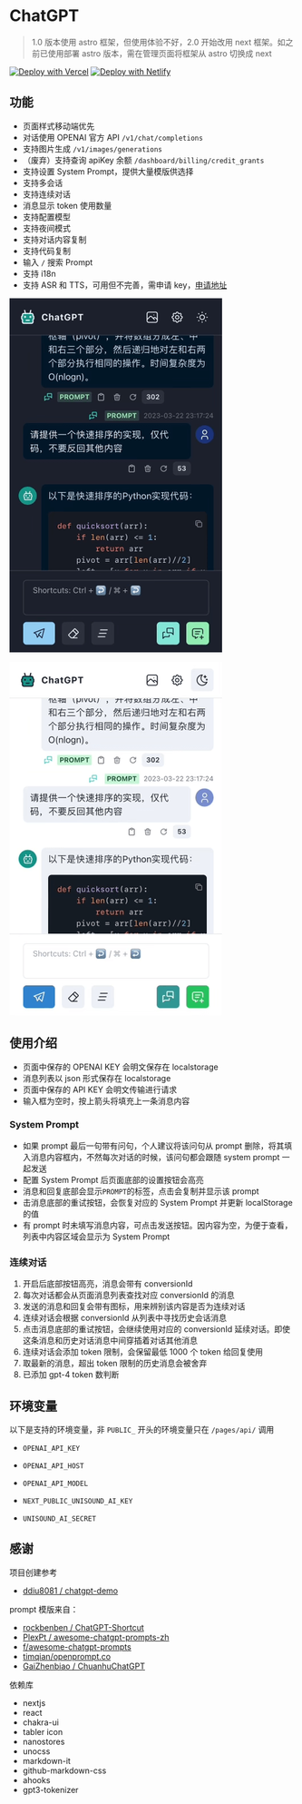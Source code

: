 # ChatGPT

> 1.0 版本使用 astro 框架，但使用体验不好，2.0 开始改用 next 框架。如之前已使用部署 astro 版本，需在管理页面将框架从 astro 切换成 next

[![Deploy with Vercel](https://vercel.com/button)](https://vercel.com/new/clone?repository-url=https%3A%2F%2Fgithub.com%2Fliuw5367%2Fchatgpt-asr-tts)
[![Deploy with Netlify](https://www.netlify.com/img/deploy/button.svg)](https://app.netlify.com/start/deploy?repository=https://github.com/liuw5367/chatgpt-asr-tts)

## 功能

- 页面样式移动端优先
- 对话使用 OPENAI 官方 API `/v1/chat/completions`
- 支持图片生成 `/v1/images/generations`
- （废弃）支持查询 apiKey 余额 `/dashboard/billing/credit_grants`
- 支持设置 System Prompt，提供大量模版供选择
- 支持多会话
- 支持连续对话
- 消息显示 token 使用数量
- 支持配置模型
- 支持夜间模式
- 支持对话内容复制
- 支持代码复制
- 输入 `/` 搜索 Prompt
- 支持 i18n
- 支持 ASR 和 TTS，可用但不完善，需申请 key，[申请地址](https://ai.unisound.com)

![Dark](./screenshot-dark.png)

![Light](./screenshot-light.png)

## 使用介绍

- 页面中保存的 OPENAI KEY 会明文保存在 localstorage
- 消息列表以 json 形式保存在 localstorage
- 页面中保存的 API KEY 会明文传输进行请求
- 输入框为空时，按上箭头将填充上一条消息内容

### System Prompt

- 如果 prompt 最后一句带有问句，个人建议将该问句从 prompt 删除，将其填入消息内容框内，不然每次对话的时候，该问句都会跟随 system prompt 一起发送
- 配置 System Prompt 后页面底部的设置按钮会高亮
- 消息和回复底部会显示`PROMPT`的标签，点击会复制并显示该 prompt
- 击消息底部的重试按钮，会恢复对应的 System Prompt 并更新 localStorage 的值
- 有 prompt 时未填写消息内容，可点击发送按钮。因内容为空，为便于查看，列表中内容区域会显示为 System Prompt

### 连续对话

1. 开启后底部按钮高亮，消息会带有 conversionId
2. 每次对话都会从页面消息列表查找对应 conversionId 的消息
3. 发送的消息和回复会带有图标，用来辨别该内容是否为连续对话
4. 连续对话会根据 conversionId 从列表中寻找历史会话消息
5. 点击消息底部的重试按钮，会继续使用对应的 conversionId 延续对话。即使这条消息和历史对话消息中间穿插着对话其他消息
6. 连续对话会添加 token 限制，会保留最低 1000 个 token 给回复使用
7. 取最新的消息，超出 token 限制的历史消息会被舍弃
8. 已添加 gpt-4 token 数判断

## 环境变量

以下是支持的环境变量，非 `PUBLIC_` 开头的环境变量只在 `/pages/api/` 调用

- `OPENAI_API_KEY`
- `OPENAI_API_HOST`
- `OPENAI_API_MODEL`

- `NEXT_PUBLIC_UNISOUND_AI_KEY`
- `UNISOUND_AI_SECRET`

## 感谢

项目创建参考

- [ddiu8081 / chatgpt-demo](https://github.com/ddiu8081/chatgpt-demo)

prompt 模版来自：

- [rockbenben / ChatGPT-Shortcut](https://github.com/rockbenben/ChatGPT-Shortcut)
- [PlexPt / awesome-chatgpt-prompts-zh](https://github.com/PlexPt/awesome-chatgpt-prompts-zh)
- [f/awesome-chatgpt-prompts](https://github.com/f/awesome-chatgpt-prompts)
- [timqian/openprompt.co](https://github.com/timqian/openprompt.co)
- [GaiZhenbiao / ChuanhuChatGPT](https://github.com/GaiZhenbiao/ChuanhuChatGPT)

依赖库

- nextjs
- react
- chakra-ui
- tabler icon
- nanostores
- unocss
- markdown-it
- github-markdown-css
- ahooks
- gpt3-tokenizer
